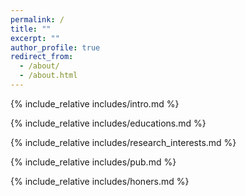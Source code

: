 ```yaml
---
permalink: /
title: ""
excerpt: ""
author_profile: true
redirect_from: 
  - /about/
  - /about.html
---
```


<span class='anchor' id='about-me'></span>
{% include_relative includes/intro.md %}

{% include_relative includes/educations.md %}

{% include_relative includes/research_interests.md %}

{% include_relative includes/pub.md %}

{% include_relative includes/honers.md %}

